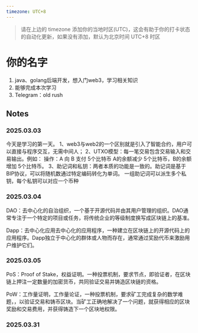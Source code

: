 ```yaml
---
timezone: UTC+8
---
```


> 请在上边的 timezone 添加你的当地时区(UTC)，这会有助于你的打卡状态的自动化更新，如果没有添加，默认为北京时间 UTC+8 时区


# 你的名字

1. java、golang后端开发，想入门web3，学习相关知识
2. 能够完成本次学习
3. Telegram：old rush

## Notes

<!-- Content_START -->

### 2025.03.03
今天是学习的第一天。
1、web3与web2的一个区别就是引入了智能合约，用户可以直接与程序交互，无需中间人；
2、UTXO模型：每一笔交易包含交易输入和交易输出。例如：
操作：A 向 B 支付 5个比特币
A的余额减少 5个比特币，B的余额增加 5个比特币。
3、助记词和私钥：两者本质的功能是一致的。助记词是基于BIP协议，可以将随机数通过特定编码转化为单词。
一组助记词可以派生多个私钥，每个私钥可以对应一个币种

### 2025.03.04
DAO：去中心化的自治组织，一个基于开源代码并由其用户管理的组织。DAO通常专注于一个特定的项目或任务，将传统企业的等级制度换写成区块链上的基准。

Dapp：去中心化应用去中心化的应用程序，一种建立在区块链上的开源代码上的应用程序。Dapp独立于中心化的群体或人物而存在，通常通过奖励代币来激励用户维护它们。

### 2025.03.05
PoS：Proof of Stake，权益证明。一种投票机制，要求节点，即验证者，在区块链上押注一定数量的加密货币，共同验证交易并铸造区块链的资格。

PoW：工作量证明，工作量论证，一种投票机制，要求矿工完成复杂的数学难题，，以验证交易和铸币区块。当矿工正确地解决了一个问题，就获得相应的区块奖励和交易费用，并获得铸造下一个区块地权限。




### 2025.03.31

<!-- Content_END -->
